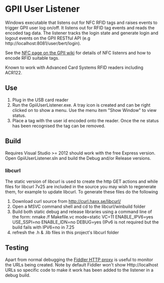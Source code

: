 # GPII User Listener

Windows executable that listens out for NFC RFID tags and raises events to trigger GPII user log on/off. It listens out for RFID tag events and reads the encoded tag data. The listener tracks the login state and generate login and logout events on the GPII RESTful API (e.g http://localhost:8081/user/bert/login).

See the [NFC page on the GPII wiki](http://wiki.gpii.net/index.php/Using_the_NFC_Listener) for details of NFC listenrs and how to encode RFID suitable tags.

Known to work with Advanced Card Systems RFID readers including ACR122.

## Use

1. Plug in the USB card reader
2. Run the GpiiUserListener.exe. A tray icon is created and can be right clicked on to show a menu. Use the menu item "Show Window" to view status.
3. Place a tag with the user id encoded onto the reader. Once the ne status has been recognised the tag can be removed.

## Build

Requires Visual Studio >= 2012 should work with the free Express version. 
Open GpiiUserListener.sln and build the Debug and/or Release versions.

### libcurl

The static version of libcurl is used to create the http GET actions and while files for libcurl 7v25 are included in the source you may wish to regenerate them, for example to update libcurl. To generate these files do the following

1. Download curl source from http://curl.haxx.se/libcurl/
2. Open a MSVC command shell and cd to the libcurl/winbuild folder
3. Build both static debug and release libraries using a command line of the form:
    nmake /f Makefile.vc mode=static VC=11 ENABLE_IPV6=yes USE_SSPI=no ENABLE_IDN=no DEBUG=yes
    (IPv6 is not required but the build fails with IPV6=no in 7.25
4. refresh the .h & .lib files in this project's libcurl folder

## Testing 

Apart from normal debugging the [Fiddler HTTP proxy](http://fiddler2.com/) is useful to monitor the URLs being created. Note by default Fiddler won't show Http://localhost URLs so specific code to make it work has been added to the listener in a debug build.
